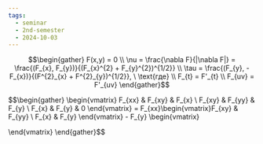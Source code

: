 ```yaml
---
tags:
  - seminar
  - 2nd-semester
  - 2024-10-03
---
```

$$\begin{gather}
F(x,y) = 0 \\
\nu = \frac{\nabla F}{|\nabla F|} = \frac{(F_{x}, F_{y})}{(F_{x}^{2} + F_{y}^{2})^{1/2}} \\
\tau = \frac{(F_{y}, - F_{x})}{(F^{2}_{x} + F^{2}_{y})^{1/2}}, \ \text{где} \\
F_{t} = F'_{t} \\
F_{uv} = F'_{uv}
\end{gather}$$

$$\begin{gather}
\begin{vmatrix}
F_{xx} & F_{xy} & F_{x} \\
F_{xy} & F_{yy} & F_{y} \\
F_{x} & F_{y} & 0
\end{vmatrix} = F_{xx}\begin{vmatrix}F_{xy} & F_{yy} \\
F_{x} & F_{y}
\end{vmatrix} - F_{y} \begin{vmatrix}

\end{vmatrix}
\end{gather}$$